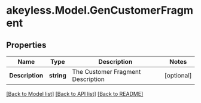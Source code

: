 # akeyless.Model.GenCustomerFragment
## Properties

Name | Type | Description | Notes
------------ | ------------- | ------------- | -------------
**Description** | **string** | The Customer Fragment Description | [optional] 

[[Back to Model list]](../README.md#documentation-for-models) [[Back to API list]](../README.md#documentation-for-api-endpoints) [[Back to README]](../README.md)

